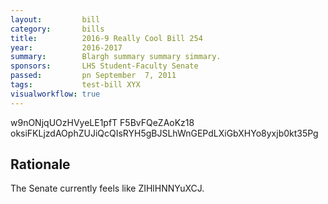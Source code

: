 ```yaml
---
layout:         bill
category:       bills
title:          2016-9 Really Cool Bill 254
year:           2016-2017
summary:        Blargh summary summary simmary.
sponsors:       LHS Student-Faculty Senate
passed:         pn September  7, 2011
tags:           test-bill XYX
visualworkflow: true
---
```



w9nONjqUOzHVyeLE1pfT F5BvFQeZAoKz18 oksiFKLjzdAOphZUJiQcQIsRYH5gBJSLhWnGEPdLXiGbXHYo8yxjb0kt35Pg 




Rationale
---------
The Senate currently feels like ZIHlHNNYuXCJ.
